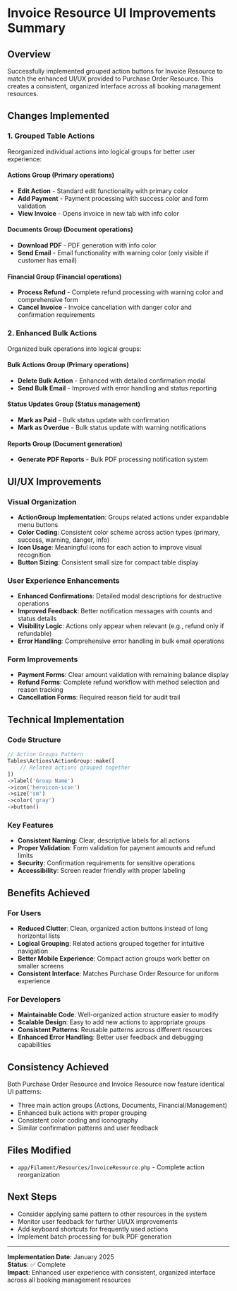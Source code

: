 # Invoice Resource UI Improvements Summary

## Overview
Successfully implemented grouped action buttons for Invoice Resource to match the enhanced UI/UX provided to Purchase Order Resource. This creates a consistent, organized interface across all booking management resources.

## Changes Implemented

### 1. Grouped Table Actions
Reorganized individual actions into logical groups for better user experience:

#### **Actions Group** (Primary operations)
- **Edit Action** - Standard edit functionality with primary color
- **Add Payment** - Payment processing with success color and form validation
- **View Invoice** - Opens invoice in new tab with info color

#### **Documents Group** (Document operations)  
- **Download PDF** - PDF generation with info color
- **Send Email** - Email functionality with warning color (only visible if customer has email)

#### **Financial Group** (Financial operations)
- **Process Refund** - Complete refund processing with warning color and comprehensive form
- **Cancel Invoice** - Invoice cancellation with danger color and confirmation requirements

### 2. Enhanced Bulk Actions
Organized bulk operations into logical groups:

#### **Bulk Actions Group** (Primary operations)
- **Delete Bulk Action** - Enhanced with detailed confirmation modal
- **Send Bulk Email** - Improved with error handling and status reporting

#### **Status Updates Group** (Status management)
- **Mark as Paid** - Bulk status update with confirmation
- **Mark as Overdue** - Bulk status update with warning notifications

#### **Reports Group** (Document generation)
- **Generate PDF Reports** - Bulk PDF processing notification system

## UI/UX Improvements

### Visual Organization
- **ActionGroup Implementation**: Groups related actions under expandable menu buttons
- **Color Coding**: Consistent color scheme across action types (primary, success, warning, danger, info)
- **Icon Usage**: Meaningful icons for each action to improve visual recognition
- **Button Sizing**: Consistent small size for compact table display

### User Experience Enhancements
- **Enhanced Confirmations**: Detailed modal descriptions for destructive operations
- **Improved Feedback**: Better notification messages with counts and status details
- **Visibility Logic**: Actions only appear when relevant (e.g., refund only if refundable)
- **Error Handling**: Comprehensive error handling in bulk email operations

### Form Improvements
- **Payment Forms**: Clear amount validation with remaining balance display
- **Refund Forms**: Complete refund workflow with method selection and reason tracking
- **Cancellation Forms**: Required reason field for audit trail

## Technical Implementation

### Code Structure
```php
// Action Groups Pattern
Tables\Actions\ActionGroup::make([
    // Related actions grouped together
])
->label('Group Name')
->icon('heroicon-icon')
->size('sm')
->color('gray')
->button()
```

### Key Features
- **Consistent Naming**: Clear, descriptive labels for all actions
- **Proper Validation**: Form validation for payment amounts and refund limits  
- **Security**: Confirmation requirements for sensitive operations
- **Accessibility**: Screen reader friendly with proper labeling

## Benefits Achieved

### For Users
- **Reduced Clutter**: Clean, organized action buttons instead of long horizontal lists
- **Logical Grouping**: Related actions grouped together for intuitive navigation
- **Better Mobile Experience**: Compact action groups work better on smaller screens
- **Consistent Interface**: Matches Purchase Order Resource for uniform experience

### For Developers
- **Maintainable Code**: Well-organized action structure easier to modify
- **Scalable Design**: Easy to add new actions to appropriate groups
- **Consistent Patterns**: Reusable patterns across different resources
- **Enhanced Error Handling**: Better user feedback and debugging capabilities

## Consistency Achieved
Both Purchase Order Resource and Invoice Resource now feature identical UI patterns:
- Three main action groups (Actions, Documents, Financial/Management)
- Enhanced bulk actions with proper grouping
- Consistent color coding and iconography
- Similar confirmation patterns and user feedback

## Files Modified
- `app/Filament/Resources/InvoiceResource.php` - Complete action reorganization

## Next Steps
- Consider applying same pattern to other resources in the system
- Monitor user feedback for further UI/UX improvements
- Add keyboard shortcuts for frequently used actions
- Implement batch processing for bulk PDF generation

---
**Implementation Date**: January 2025  
**Status**: ✅ Complete  
**Impact**: Enhanced user experience with consistent, organized interface across all booking management resources
